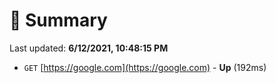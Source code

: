 # 📖 Summary
Last updated: **6/12/2021, 10:48:15 PM**

- `GET` [https://google.com](https://google.com) - **Up** (192ms)
